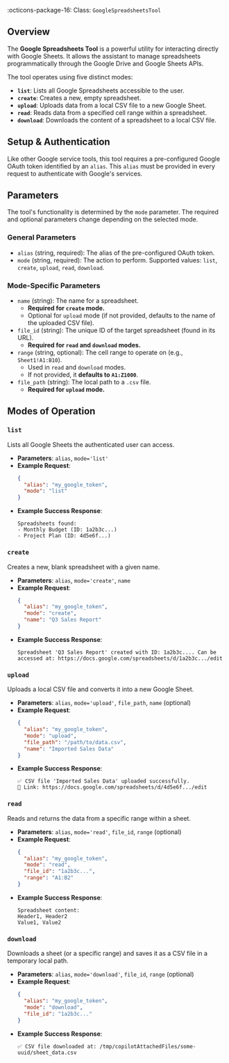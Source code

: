 :octicons-package-16: Class: `GoogleSpreadsheetsTool`

## Overview

The **Google Spreadsheets Tool** is a powerful utility for interacting directly with Google Sheets. It allows the assistant to manage spreadsheets programmatically through the Google Drive and Google Sheets APIs.

The tool operates using five distinct modes:

  - **`list`**: Lists all Google Spreadsheets accessible to the user.
  - **`create`**: Creates a new, empty spreadsheet.
  - **`upload`**: Uploads data from a local CSV file to a new Google Sheet.
  - **`read`**: Reads data from a specified cell range within a spreadsheet.
  - **`download`**: Downloads the content of a spreadsheet to a local CSV file.

## Setup & Authentication

Like other Google service tools, this tool requires a pre-configured Google OAuth token identified by an `alias`. This `alias` must be provided in every request to authenticate with Google's services.

## Parameters

The tool's functionality is determined by the `mode` parameter. The required and optional parameters change depending on the selected mode.

### General Parameters

  - `alias` (string, required): The alias of the pre-configured OAuth token.
  - `mode` (string, required): The action to perform. Supported values: `list`, `create`, `upload`, `read`, `download`.

### Mode-Specific Parameters

  - `name` (string): The name for a spreadsheet.
      - **Required for `create` mode.**
      - Optional for `upload` mode (if not provided, defaults to the name of the uploaded CSV file).
  - `file_id` (string): The unique ID of the target spreadsheet (found in its URL).
      - **Required for `read` and `download` modes.**
  - `range` (string, optional): The cell range to operate on (e.g., `Sheet1!A1:B10`).
      - Used in `read` and `download` modes.
      - If not provided, it **defaults to `A1:Z1000`**.
  - `file_path` (string): The local path to a `.csv` file.
      - **Required for `upload` mode.**

## Modes of Operation

### `list`

Lists all Google Sheets the authenticated user can access.

  - **Parameters**: `alias`, `mode='list'`
  - **Example Request**:
    ```json
    {
      "alias": "my_google_token",
      "mode": "list"
    }
    ```
  - **Example Success Response**:
    ```
    Spreadsheets found:
    - Monthly Budget (ID: 1a2b3c...)
    - Project Plan (ID: 4d5e6f...)
    ```

### `create`

Creates a new, blank spreadsheet with a given name.

  - **Parameters**: `alias`, `mode='create'`, `name`
  - **Example Request**:
    ```json
    {
      "alias": "my_google_token",
      "mode": "create",
      "name": "Q3 Sales Report"
    }
    ```
  - **Example Success Response**:
    ```
    Spreadsheet 'Q3 Sales Report' created with ID: 1a2b3c.... Can be accessed at: https://docs.google.com/spreadsheets/d/1a2b3c.../edit
    ```

### `upload`

Uploads a local CSV file and converts it into a new Google Sheet.

  - **Parameters**: `alias`, `mode='upload'`, `file_path`, `name` (optional)
  - **Example Request**:
    ```json
    {
      "alias": "my_google_token",
      "mode": "upload",
      "file_path": "/path/to/data.csv",
      "name": "Imported Sales Data"
    }
    ```
  - **Example Success Response**:
    ```
    ✅ CSV file 'Imported Sales Data' uploaded successfully.
    🔗 Link: https://docs.google.com/spreadsheets/d/4d5e6f.../edit
    ```

### `read`

Reads and returns the data from a specific range within a sheet.

  - **Parameters**: `alias`, `mode='read'`, `file_id`, `range` (optional)
  - **Example Request**:
    ```json
    {
      "alias": "my_google_token",
      "mode": "read",
      "file_id": "1a2b3c...",
      "range": "A1:B2"
    }
    ```
  - **Example Success Response**:
    ```
    Spreadsheet content:
    Header1, Header2
    Value1, Value2
    ```

### `download`

Downloads a sheet (or a specific range) and saves it as a CSV file in a temporary local path.

  - **Parameters**: `alias`, `mode='download'`, `file_id`, `range` (optional)
  - **Example Request**:
    ```json
    {
      "alias": "my_google_token",
      "mode": "download",
      "file_id": "1a2b3c..."
    }
    ```
  - **Example Success Response**:
    ```
    ✅ CSV file downloaded at: /tmp/copilotAttachedFiles/some-uuid/sheet_data.csv
    ```